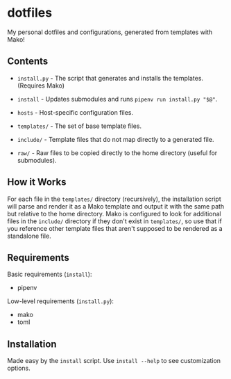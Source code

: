 # dotfiles

My personal dotfiles and configurations, generated from templates with Mako!

## Contents

- `install.py` - The script that generates and installs the templates. (Requires Mako)

- `install` - Updates submodules and runs `pipenv run install.py "$@"`.

- `hosts` - Host-specific configuration files.

- `templates/` - The set of base template files.

- `include/` - Template files that do not map directly to a generated file.

- `raw/` - Raw files to be copied directly to the home directory (useful for submodules).

## How it Works

For each file in the `templates/` directory (recursively), the installation script
will parse and render it as a Mako template and output it with the same path but
relative to the home directory. Mako is configured to look for additional files in the
`include/` directory if they don't exist in `templates/`, so use that if you reference
other template files that aren't supposed to be rendered as a standalone file.

## Requirements

Basic requirements (`install`):

- pipenv

Low-level requirements (`install.py`):

- mako
- toml

## Installation

Made easy by the `install` script. Use `install --help` to see customization options.
